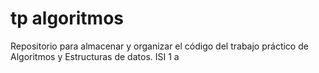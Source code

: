 # tp algoritmos
Repositorio para almacenar y organizar el código del trabajo práctico de Algoritmos y Estructuras de datos. ISI 1
a